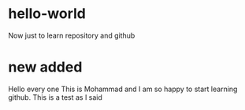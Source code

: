 # hello-world
Now just to learn repository and github

# new added
Hello every one
This is Mohammad and I am so happy to start learning github.
This is  a test as I said 
